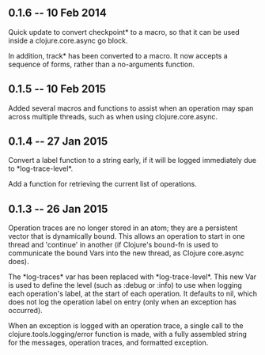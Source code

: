 ## 0.1.6 -- 10 Feb 2014

Quick update to convert checkpoint* to a macro, so that it can be used inside a clojure.core.async go
block.

In addition, track* has been converted to a macro. It now accepts a sequence of forms, rather than
a no-arguments function.

## 0.1.5 -- 10 Feb 2015

Added several macros and functions to assist when an operation may span across multiple threads,
such as when using clojure.core.async.

## 0.1.4 -- 27 Jan 2015

Convert a label function to a string early, if it will be logged immediately due to \*log-trace-level\*.

Add a function for retrieving the current list of operations.

## 0.1.3 -- 26 Jan 2015

Operation traces are no longer stored in an atom; they are a persistent vector that is dynamically bound.
This allows an operation to start in one thread and 'continue' in another (if Clojure's bound-fn is used
to communicate the bound Vars into the new thread, as Clojure core.async does).

The \*log-traces\* var has been replaced with \*log-trace-level\*.
This new Var is used to define the level (such as
:debug or :info) to use when logging each operation's label, at the start of each operation.
It defaults to nil, which does not log the operation label on entry (only when an exception has occurred).

When an exception is logged with an operation trace, a single call to the clojure.tools.logging/error
function is made, with a fully assembled string for the messages, operation traces, and formatted
exception.